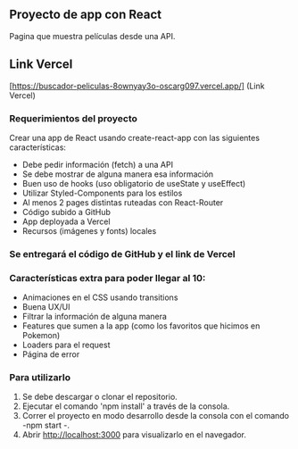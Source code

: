 ## Proyecto de app con React
Pagina que muestra películas desde una API.

## Link Vercel
[https://buscador-peliculas-8ownyay3o-oscarg097.vercel.app/]  (Link Vercel) 

### Requerimientos del proyecto
Crear una app de React usando create-react-app con las siguientes características:
* Debe pedir información (fetch) a una API
* Se debe mostrar de alguna manera esa información
* Buen uso de hooks (uso obligatorio de useState y useEffect)
* Utilizar Styled-Components para los estilos
* Al menos 2 pages distintas ruteadas con React-Router
* Código subido a GitHub
* App deployada a Vercel
* Recursos (imágenes y fonts) locales
### Se entregará el código de GitHub y el link de Vercel

### Características extra para poder llegar al 10:
* Animaciones en el CSS usando transitions
* Buena UX/UI
* Filtrar la información de alguna manera
* Features que sumen a la app (como los favoritos que hicimos en Pokemon)
* Loaders para el request
* Página de error
### Para utilizarlo 
1. Se debe descargar  o clonar el repositorio.
2. Ejecutar el comando 'npm install' a través de la consola.
3. Correr el proyecto en modo desarrollo desde la consola con el comando -npm start -.
4. Abrir [http://localhost:3000](http://localhost:3000) para visualizarlo en el navegador.




